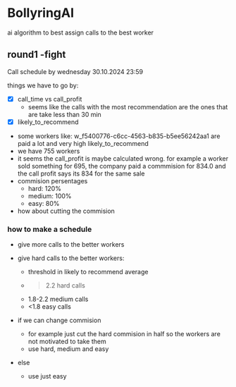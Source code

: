 # BollyringAI
ai algorithm to best assign calls to the best worker

## round1 -fight
Call schedule by wednesday 30.10.2024 23:59

things we have to go by:
 - [x] call_time vs call_profit
   - seems like the calls with the most recommendation are the ones that are take less than 30 min
 - [x] likely_to_recommend
 - some workers like: w_f5400776-c6cc-4563-b835-b5ee56242aa1 are paid a lot and very high likely_to_recommend
 - we have 755 workers
 - it seems the call_profit is maybe calculated wrong. for example a worker sold something for 695, the company paid a commmision for 834.0 and the call profit says its 834 for the same sale
 - commision persentages
   - hard: 120%
   - medium: 100%
   - easy: 80%
 - how about cutting the commision

### how to make a schedule
 - give more calls to the better workers
 - give hard calls to the better workers: 
   - threshold in likely to recommend average
   - >2.2 hard calls
   - 1.8-2.2 medium calls
   - <1.8 easy calls

 - if we can change commision
   - for example just cut the hard commision in half so the workers are not motivated to take them 
   - use hard, medium and easy
 - else 
   - use just easy